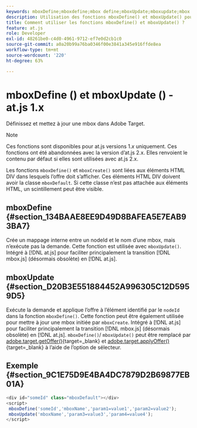 ```yaml
---
keywords: mboxDefine;mboxdefine;mbox define;mboxUpdate;mboxupdate;mbox update;at.js;fonctions;fonction
description: Utilisation des fonctions mboxDefine() et mboxUpdate() pour l’Adobe [!DNL Target] Bibliothèque JavaScript at.js pour définir ou mettre à jour une mbox. (at.js 1.x)
title: Comment utiliser les fonctions mboxDefine() et mboxUpdate() ?
feature: at.js
role: Developer
exl-id: 48261be0-c4d0-4961-9712-ef7e0d2cb1c0
source-git-commit: a0a20b99a76ba0346f00e3841a345e916ffde8ea
workflow-type: tm+mt
source-wordcount: '220'
ht-degree: 63%

---
```


# mboxDefine () et mboxUpdate () - at.js 1.x

Définissez et mettez à jour une mbox dans Adobe Target.

>[!NOTE]
>
>Ces fonctions sont disponibles pour at.js versions 1.*x* uniquement. Ces fonctions ont été abandonnées avec la version d’at.js 2.x. Elles renvoient le contenu par défaut si elles sont utilisées avec at.js 2.x.

Les fonctions `mboxDefine()` et `mboxCreate()` sont liées aux éléments HTML DIV dans lesquels l’offre doit s’afficher. Ces éléments HTML DIV doivent avoir la classe `mboxDefault`. Si cette classe n’est pas attachée aux éléments HTML, un scintillement peut être visible.

## mboxDefine {#section_134BAAE8EE9D49D8BAFEA5E7EAB93BA7}

Crée un mappage interne entre un nodeId et le nom d’une mbox, mais n’exécute pas la demande. Cette fonction est utilisée avec `mboxUpdate()`. Intégré à [!DNL at.js] pour faciliter principalement la transition [!DNL mbox.js] (désormais obsolète) en [!DNL at.js].

## mboxUpdate {#section_D20B3E551884452A996305C12D5959D5}

Exécute la demande et applique l’offre à l’élément identifié par le `nodeId` dans la fonction `mboxDefine()`. Cette fonction peut être également utilisée pour mettre à jour une mbox initiée par `mboxCreate`. Intégré à [!DNL at.js] pour faciliter principalement la transition [!DNL mbox.js] (désormais obsolète) en [!DNL at.js]. `mboxDefine()`/ `mboxUpdate()` peut être remplacé par [adobe.target.getOffer()](https://developer.adobe.com/target/implement/client-side/atjs/atjs-functions/adobe-target-getoffer/){target=_blank} et [adobe.target.applyOffer()](https://developer.adobe.com/target/implement/client-side/atjs/atjs-functions/adobe-target-applyoffer/){target=_blank} à l’aide de l’option de sélecteur.

## Exemple {#section_9C1E75D9E4BA4DC7879D2B69877EB01A}

```javascript
<div id="someId" class="mboxDefault"></div> 
<script> 
 mboxDefine('someId','mboxName','param1=value1','param2=value2'); 
 mboxUpdate('mboxName','param3=value3','param4=value4'); 
</script>
```
